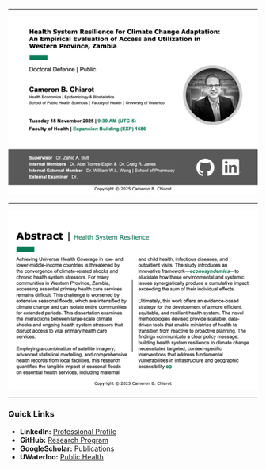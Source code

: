 
---

![Invitation Page 1](chiarot_invitation_p1.jpeg)

---

![Abstract](chiarot_invitation_p2.jpeg)

---

### Quick Links

* **LinkedIn:** [Professional Profile](https://www.linkedin.com/in/cameronchiarot)
* **GitHub:** [Research Program](https://cbchiarot.github.io/)
* **GoogleScholar:** [Publications](https://scholar.google.com/citations?user=02J5Ti0AAAAJ&hl=en)
* **UWaterloo:** [Public Health](https://uwaterloo.ca/public-health-research-analytics-lab/profiles/cameron-b-chiarot)

